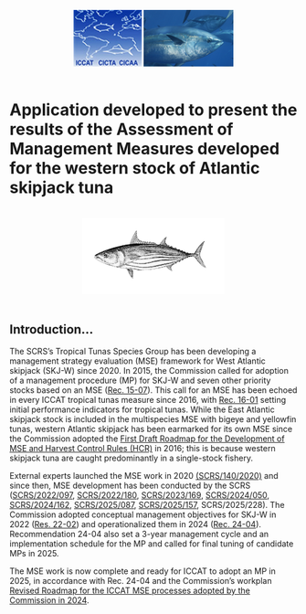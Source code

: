 <center>
<BR />
<img src="www/logoICCAT.png" width="280px" />
</center>
<BR />

<H1>
Application developed to present the results of the Assessment of Management Measures developed for the western stock of Atlantic skipjack tuna
</H1>

<center>
<BR />
<img src="www/K_pelamis.png" width="250px" />
</center>
<BR />

## Introduction...

The SCRS’s Tropical Tunas Species Group has been developing a management strategy evaluation (MSE) framework for West Atlantic skipjack (SKJ-W) since 2020. In 2015, the Commission called for adoption of a management procedure (MP) for SKJ-W and seven other priority stocks based on an MSE ([Rec. 15-07](https://www.iccat.int/Documents/Recs/compendiopdf-e/2015-07-e.pdf)). This call for an MSE has been echoed in every ICCAT tropical tunas measure since 2016, with [Rec. 16-01](https://www.iccat.int/Documents/Recs/compendiopdf-e/2016-01-e.pdf) setting initial performance indicators for tropical tunas. While the East Atlantic skipjack stock is included in the multispecies MSE with bigeye and yellowfin tunas, western Atlantic skipjack has been earmarked for its own MSE since the Commission adopted the [First Draft Roadmap for the Development of MSE and Harvest Control Rules (HCR)](https://www.iccat.int/com2016/DocENG/PLE_137B_ENG.pdf) in 2016; this is because western skipjack tuna are caught predominantly in a single-stock fishery.

External experts launched the MSE work in 2020 [(SCRS/140/2020)](https://www.iccat.int/Documents/CVSP/CV077_2020/n_8/CV077080121.pdf) and since then, MSE development has been conducted by the SCRS ([SCRS/2022/097](https://www.iccat.int/Documents/CVSP/CV079_2022/n_1/CV079010384.pdf), [SCRS/2022/180](https://www.iccat.int/Documents/CVSP/CV079_2022/n_1/CV079010851.pdf), [SCRS/2023/169](https://iccat.int/Documents/CVSP/CV080_2023/n_2/CV080020260.pdf), [SCRS/2024/050](https://iccat.int/Documents/CVSP/CV081_2024/n_2/CV08102050.pdf), [SCRS/2024/162](https://iccat.int/Documents/CVSP/CV081_2024/n_2/CV08102162.pdf), [SCRS/2025/087](https://iccat.int/Documents/CVSP/CV082_2025/n_5/CV082050087.pdf), [SCRS/2025/157](https://iccat.int/Documents/CVSP/CV082_2025/n_5/CV082050157.pdf), SCRS/2025/228). The Commission adopted conceptual management objectives for SKJ-W in 2022 ([Res. 22-02](https://www.iccat.int/Documents/Recs/compendiopdf-e/2022-02-e.pdf)) and operationalized them in 2024 ([Rec. 24-04](https://iccat.int/Documents/Recs/compendiopdf-e/2024-04-e.pdf)). Recommendation 24-04 also set a 3-year management cycle and an implementation schedule for the MP and called for final tuning of candidate MPs in 2025.

The MSE work is now complete and ready for ICCAT to adopt an MP in 2025, in accordance with Rec. 24-04 and the Commission’s workplan [Revised Roadmap for the ICCAT MSE processes adopted by the Commission in 2024](https://www.iccat.int/mse/Docs/MSE_Roadmap_ENG.pdf).



